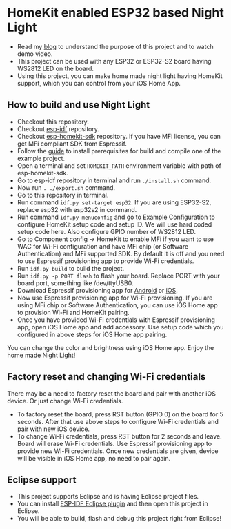 # HomeKit enabled ESP32 based Night Light
- Read my [blog](https://darshantechie.blogspot.com/2021/03/homemade-homekit-supported-night-light.html) to understand the purpose of this project and to watch demo video.
- This project can be used with any ESP32 or ESP32-S2 board having WS2812 LED on the board.
- Using this project, you can make home made night light having HomeKit support, which you can control from your iOS Home App.

## How to build and use Night Light

- Checkout this repository.
- Checkout [esp-idf](https://github.com/espressif/esp-idf) repository.
- Checkout [esp-homekit-sdk](https://github.com/espressif/esp-homekit-sdk) repository. If you have MFi license, you can get MFi compliant SDK from Espressif.
- Follow the [guide](https://docs.espressif.com/projects/esp-idf/en/latest/esp32/get-started/index.html#installation-step-by-step) to install prerequisites for build and compile one of the example project.
- Open a terminal and set `HOMEKIT_PATH` environment variable with path of esp-homekit-sdk.
- Go to esp-idf repository in terminal and run `./install.sh` command.
- Now run `. ./export.sh` command.
- Go to this repository in terminal.
- Run command `idf.py set-target esp32`. If you are using ESP32-S2, replace esp32 with esp32s2 in command.
- Run command `idf.py menuconfig` and go to Example Configuration to configure HomeKit setup code and setup ID. We will use hard coded setup code here. Also configure GPIO number of WS2812 LED.
- Go to Component config -> HomeKit to enable MFi if you want to use WAC for Wi-Fi configuration and have MFi chip (or Software Authentication) and MFi supported SDK. By default it is off and you need to use Espressif provisioning app to provide Wi-Fi credentials.
- Run `idf.py build` to build the project.
- Run `idf.py -p PORT flash` to flash your board. Replace PORT with your board port, something like /dev/ttyUSB0.
- Download Espressif provisioning app for [Android](https://play.google.com/store/apps/details?id=com.espressif.provsoftap) or [iOS](https://apps.apple.com/us/app/esp-softap-provisioning/id1474040630).
- Now use Espressif provisioning app for Wi-Fi provisioning. If you are using MFi chip or Software Authentication, you can use iOS Home app to provision Wi-Fi and HomeKit pairing.
- Once you have provided Wi-Fi credentials with Espressif provisioning app, open iOS Home app and add accessory. Use setup code which you configured in above steps for iOS Home app pairing.

You can change the color and brightness using iOS Home app. Enjoy the home made Night Light!

## Factory reset and changing Wi-Fi credentials

There may be a need to factory reset the board and pair with another iOS device. Or just change Wi-Fi credentials.

- To factory reset the board, press RST button (GPIO 0) on the board for 5 seconds. After that use above steps to configure Wi-Fi credentials and pair with new iOS device.
- To change Wi-Fi credentials, press RST button for 2 seconds and leave. Board will erase Wi-Fi credentials. Use Espressif provisioning app to provide new Wi-Fi credentials. Once new credentials are given, device will be visible in iOS Home app, no need to pair again.

## Eclipse support

- This project supports Eclipse and is having Eclipse project files.
- You can install [ESP-IDF Eclipse plugin](https://github.com/espressif/idf-eclipse-plugin/blob/master/README.md) and then open this project in Eclipse.
- You will be able to build, flash and debug this project right from Eclipse!
